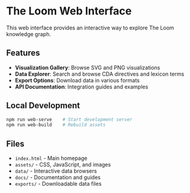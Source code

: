 # The Loom Web Interface

This web interface provides an interactive way to explore The Loom knowledge graph.

## Features

- **Visualization Gallery**: Browse SVG and PNG visualizations
- **Data Explorer**: Search and browse CDA directives and lexicon terms
- **Export Options**: Download data in various formats
- **API Documentation**: Integration guides and examples

## Local Development

```bash
npm run web-serve    # Start development server
npm run web-build    # Rebuild assets
```

## Files

- `index.html` - Main homepage
- `assets/` - CSS, JavaScript, and images
- `data/` - Interactive data browsers
- `docs/` - Documentation and guides
- `exports/` - Downloadable data files
